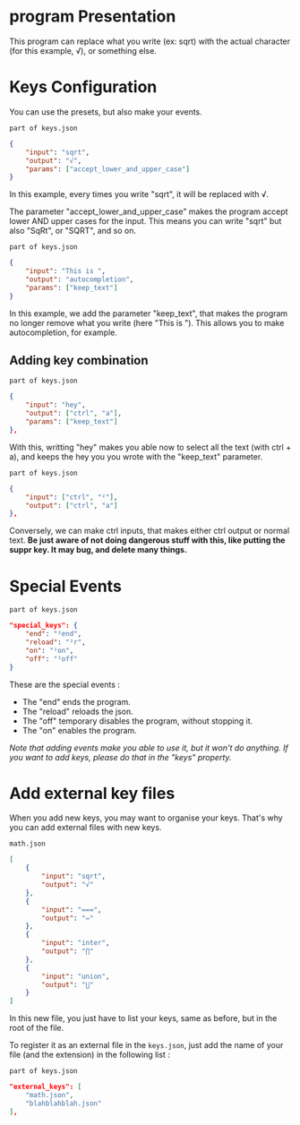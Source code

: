 # program Presentation

This program can replace what you write (ex: sqrt) with the actual character (for this example, √), or something else.

# Keys Configuration

You can use the presets, but also make your events.

`part of keys.json`
```json
{
    "input": "sqrt",
    "output": "√",
    "params": ["accept_lower_and_upper_case"]
}
```

In this example, every times you write "sqrt", it will be replaced with √.

The parameter "accept_lower_and_upper_case" makes the program accept lower AND upper cases for the input. This means you can write "sqrt" but also "SqRt", or "SQRT", and so on.

`part of keys.json`
```json
{
    "input": "This is ",
    "output": "autocompletion",
    "params": ["keep_text"]
}
```

In this example, we add the parameter "keep_text", that makes the program no longer remove what you write (here "This is ").
This allows you to make autocompletion, for example.

## Adding key combination

`part of keys.json`
```json
{
    "input": "hey",
    "output": ["ctrl", "a"],
    "params": ["keep_text"]
},
```

With this, writting "hey" makes you able now to select all the text (with ctrl + a), and keeps the hey you you wrote with the "keep_text" parameter.

`part of keys.json`
```json
{
    "input": ["ctrl", "²"],
    "output": ["ctrl", "a"]
},
``` 

Conversely, we can make ctrl inputs, that makes either ctrl output or normal text. **Be just aware of not doing dangerous stuff with this, like putting the suppr key. It may bug, and delete many things.**

# Special Events

`part of keys.json`
```json
"special_keys": {
    "end": "²end",
    "reload": "²r",
    "on": "²on",
    "off": "²off"
}
```

These are the special events :

- The "end" ends the program.
- The "reload" reloads the json.
- The "off" temporary disables the program, without stopping it.
- The "on" enables the program.

*Note that adding events make you able to use it, but it won't do anything. If you want to add keys, please do that in the "keys" property.*

# Add external key files

When you add new keys, you may want to organise your keys. That's why you can add external files with new keys.

`math.json`
```json
[
    {
        "input": "sqrt",
        "output": "√"
    },
    {
        "input": "===",
        "output": "⇔"
    },
    {
        "input": "inter",
        "output": "⋂"
    },
    {
        "input": "union",
        "output": "⋃"
    }
]
```

In this new file, you just have to list your keys, same as before, but in the root of the file.

To register it as an external file in the `keys.json`, just add the name of your file (and the extension) in the following list :

`part of keys.json`
```json
"external_keys": [
    "math.json",
    "blahblahblah.json"
],
```